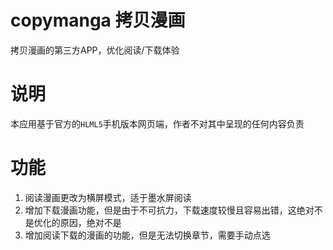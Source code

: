 # copymanga 拷贝漫画
拷贝漫画的第三方APP，优化阅读/下载体验
# 说明
本应用基于官方的`HLML5`手机版本网页端，作者不对其中呈现的任何内容负责
# 功能
1. 阅读漫画更改为横屏模式，适于墨水屏阅读
2. 增加下载漫画功能，但是由于不可抗力，下载速度较慢且容易出错，这绝对不是优化的原因，绝对不是
3. 增加阅读下载的漫画的功能，但是无法切换章节，需要手动点选